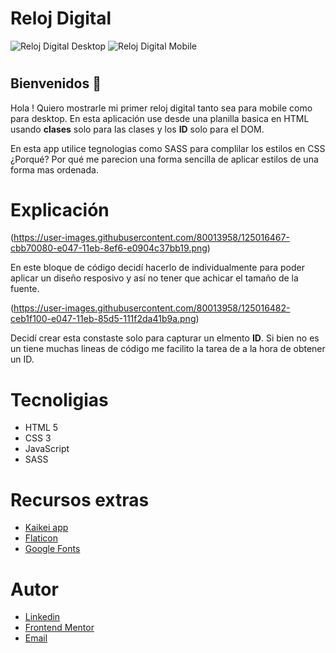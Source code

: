 # Reloj Digital 

![Reloj Digital Desktop](https://user-images.githubusercontent.com/80013958/125016389-ad510500-e047-11eb-94b5-af196305135f.gif)
![Reloj Digital Mobile](https://user-images.githubusercontent.com/80013958/125016435-bf32a800-e047-11eb-8c19-e64ae13707d6.gif)


#
## Bienvenidos :wave:

Hola ! Quiero mostrarle mi primer reloj digital tanto sea para mobile como para desktop. En esta aplicación use desde una planilla basica en HTML usando **clases** solo para las clases y los **ID** solo para el DOM. 

En esta app utilice tegnologias como SASS para complilar los estilos en CSS ¿Porqué? Por qué me parecion una forma sencilla de aplicar estilos de una forma mas ordenada. 

# Explicación

(https://user-images.githubusercontent.com/80013958/125016467-cbb70080-e047-11eb-8ef6-e0904c37bb19.png)

En este bloque de código decidí hacerlo de individualmente para poder aplicar un diseño resposivo y así no tener que achicar el tamaño de la fuente. 


(https://user-images.githubusercontent.com/80013958/125016482-ceb1f100-e047-11eb-85d5-111f2da41b9a.png)

Decidí crear esta constaste solo para capturar un elmento **ID**. Si bien no es un tiene muchas lineas de código me facilito la tarea de a la hora de obtener un ID. 

# Tecnoligias 
- HTML 5 
- CSS 3
- JavaScript 
- SASS 

# Recursos extras
- [Kaikei app](https://app.haikei.app/)
- [Flaticon](https://www.flaticon.com/)
- [Google Fonts](https://fonts.google.com/specimen/Source+Sans+Pro?preview.text=10%2025%2085&preview.text_type=custom)


# Autor 
- [Linkedin](https://www.linkedin.com/in/leanquiroga95/)
- [Frontend Mentor](https://www.frontendmentor.io/profile/leandroquiroga)
- [Email](mailto:leandroquiroga9514@gmail.com)

